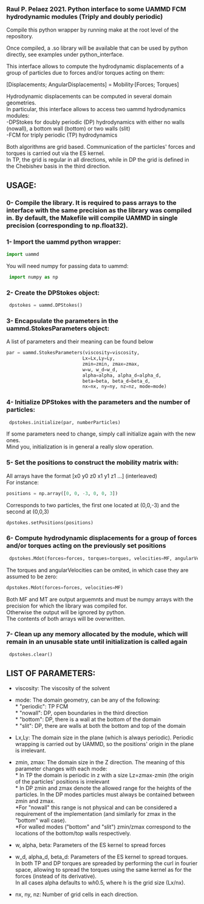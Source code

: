 ### Raul P. Pelaez 2021. Python interface to some UAMMD FCM hydrodynamic modules (Triply and doubly periodic)
Compile this python wrapper by running make at the root level of the repository.

Once compiled, a .so library will be available that can be used by python directly, see examples under python_interface.  

This interface allows to compute the hydrodynamic displacements of a group of particles due to forces and/or torques acting on them:  

 [Displacements; AngularDisplacements] = Mobility·[Forces; Torques]  
 
Hydrodynamic displacements can be computed in several domain geometries.  
In particular, this interface allows to access two uammd hydrodynamics modules:  
 -DPStokes for doubly periodic (DP) hydrodynamics with either no walls (nowall), a bottom wall (bottom) or two walls (slit)  
 -FCM for triply periodic (TP) hydrodynamics  

Both algorithms are grid based. Communication of the particles' forces and torques is carried out via the ES kernel.  
In TP, the grid is regular in all directions, while in DP the grid is defined in the Chebishev basis in the third direction.  

## USAGE:
### 0- Compile the library. It is required to pass arrays to the interface with the same precision as the library was compiled in. By default, the Makefile will compile UAMMD in single precision (corresponding to np.float32).
### 1- Import the uammd python wrapper:
  ```python
  import uammd
  ```
You will need numpy for passing data to uammd:  
```python 
 import numpy as np
 ```
### 2- Create the DPStokes object:  
```python 
 dpstokes = uammd.DPStokes()
 ```
### 3- Encapsulate the parameters in the uammd.StokesParameters object: 
 A list of parameters and their meaning can be found below  
 ```python 
 par = uammd.StokesParameters(viscosity=viscosity,
                             Lx=Lx,Ly=Ly,
                             zmin=zmin, zmax=zmax,
                             w=w, w_d=w_d,
                             alpha=alpha, alpha_d=alpha_d,
                             beta=beta, beta_d=beta_d,
                             nx=nx, ny=ny, nz=nz, mode=mode)
```
### 4- Initialize DPStokes with the parameters and the number of particles:  
```python 
 dpstokes.initialize(par, numberParticles)
```
 If some parameters need to change, simply call initialize again with the new ones.  
 Mind you, initialization is in general a really slow operation.  
### 5- Set the positions to construct the mobility matrix with:  
 All arrays have the format [x0 y0 z0 x1 y1 z1 ...] (interleaved)  
 For instance:  
 ```python 
 positions = np.array([0, 0, -3, 0, 0, 3])
 ```
 Corresponds to two particles, the first one located at (0,0,-3) and the second at (0,0,3)  
 ```python 
 dpstokes.setPositions(positions)
 ```
### 6- Compute hydrodynamic displacements for a group of forces and/or torques acting on the previously set positions  
```python 
 dpstokes.Mdot(forces=forces, torques=torques, velocities=MF, angularVelocities=MT)
 ```
 The torques and angularVelocities can be omited, in which case they are assumed to be zero:  
 ```python 
 dpstokes.Mdot(forces=forces, velocities=MF)
 ```
 Both MF and MT are output arguemnts and must be numpy arrays with the precision for which the library was compiled for.  
 Otherwise the output will be ignored by python.  
 The contents of both arrays will be overwritten.  
### 7- Clean up any memory allocated by the module, which will remain in an unusable state until initialization is called again  
```python 
 dpstokes.clear()
```



## LIST OF PARAMETERS:

* viscosity: The viscosity of the solvent  

* mode:      The domain geometry, can be any of the following:  
       * "periodic": TP FCM  
       * "nowall":   DP, open boundaries in the third direction  
       * "bottom":   DP, there is a wall at the bottom of the domain  
       * "slit":     DP, there are walls at both the bottom and top of the domain  

* Lx,Ly:     The domain size in the plane (which is always periodic). Periodic wrapping is carried out by UAMMD, so the positions' origin in the plane is irrelevant.  

* zmin, zmax: The domain size in the Z direction. The meaning of this parameter changes with each mode:  
             * In TP the domain is periodic in z with a size Lz=zmax-zmin (the origin of the particles' positions is irrelevant  
             * In DP zmin and zmax denote the allowed range for the heights of the particles. In the DP modes particles must always be contained between zmin and zmax.  
                *For "nowall" this range is not physical and can be considered a requirement of the implementation (and similarly for zmax in the "bottom" wall case).  
                *For walled modes ("bottom" and "slit") zmin/zmax correspond to the locations of the bottom/top walls respectively.  

* w, alpha, beta: Parameters of the ES kernel to spread forces  
* w_d, alpha_d, beta_d: Parameters of the ES kernel to spread torques.  
     In both TP and DP torques are spreaded by performing the curl in fourier space, allowing to spread the torques using the same kernel as for the forces (instead of its derivative).  
     In all cases alpha defaults to w*h*0.5, where h is the grid size (Lx/nx).  

* nx, ny, nz: Number of grid cells in each direction.  

